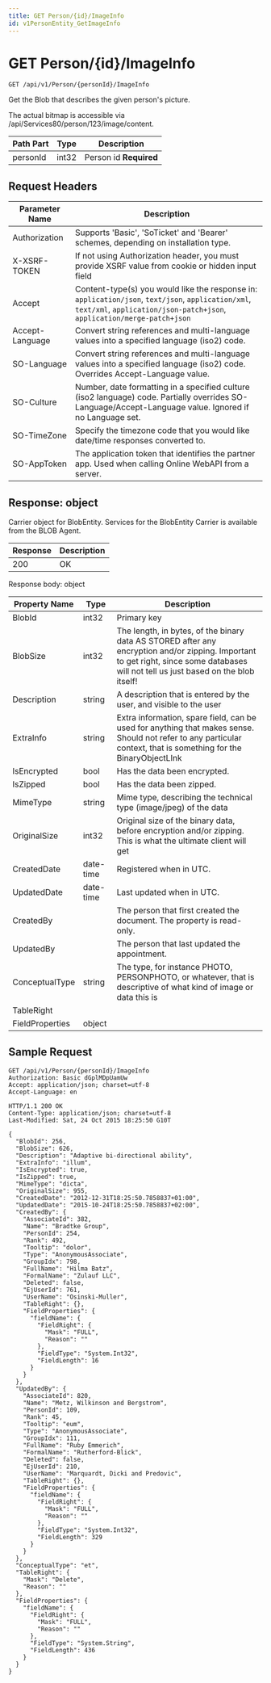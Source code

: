 ```yaml
---
title: GET Person/{id}/ImageInfo
id: v1PersonEntity_GetImageInfo
---
```


# GET Person/{id}/ImageInfo

```http
GET /api/v1/Person/{personId}/ImageInfo
```

Get the Blob that describes the given person's picture.

The actual bitmap is accessible via /api/Services80/person/123/image/content.




| Path Part | Type | Description |
|-----------|------|-------------|
| personId | int32 | Person id **Required** |



## Request Headers

| Parameter Name | Description |
|----------------|-------------|
| Authorization  | Supports 'Basic', 'SoTicket' and 'Bearer' schemes, depending on installation type. |
| X-XSRF-TOKEN   | If not using Authorization header, you must provide XSRF value from cookie or hidden input field |
| Accept         | Content-type(s) you would like the response in: `application/json`, `text/json`, `application/xml`, `text/xml`, `application/json-patch+json`, `application/merge-patch+json` |
| Accept-Language | Convert string references and multi-language values into a specified language (iso2) code. |
| SO-Language | Convert string references and multi-language values into a specified language (iso2) code. Overrides Accept-Language value. |
| SO-Culture | Number, date formatting in a specified culture (iso2 language) code. Partially overrides SO-Language/Accept-Language value. Ignored if no Language set. |
| SO-TimeZone | Specify the timezone code that you would like date/time responses converted to. |
| SO-AppToken | The application token that identifies the partner app. Used when calling Online WebAPI from a server. |


## Response: object

Carrier object for BlobEntity.
Services for the BlobEntity Carrier is available from the <see cref="T:SuperOffice.CRM.Services.IBLOBAgent">BLOB Agent</see>.

| Response | Description |
|----------------|-------------|
| 200 | OK |

Response body: object

| Property Name | Type |  Description |
|----------------|------|--------------|
| BlobId | int32 | Primary key |
| BlobSize | int32 | The length, in bytes, of the binary data AS STORED after any encryption and/or zipping. Important to get right, since some databases will not tell us just based on the blob itself! |
| Description | string | A description that is entered by the user, and visible to the user |
| ExtraInfo | string | Extra information, spare field, can be used for anything that makes sense. Should not refer to any particular context, that is something for the BinaryObjectLInk |
| IsEncrypted | bool | Has the data been encrypted. |
| IsZipped | bool | Has the data been zipped. |
| MimeType | string | Mime type, describing the technical type (image/jpeg) of the data |
| OriginalSize | int32 | Original size of the binary data, before encryption and/or zipping. This is what the ultimate client will get |
| CreatedDate | date-time | Registered when  in UTC. |
| UpdatedDate | date-time | Last updated when  in UTC. |
| CreatedBy |  | The person that first created the document. The property is read-only. |
| UpdatedBy |  | The person that last updated the appointment. |
| ConceptualType | string | The type, for instance PHOTO, PERSONPHOTO, or whatever, that is descriptive of what kind of image or data this is |
| TableRight |  |  |
| FieldProperties | object |  |

## Sample Request

```http!
GET /api/v1/Person/{personId}/ImageInfo
Authorization: Basic dGplMDpUamUw
Accept: application/json; charset=utf-8
Accept-Language: en
```

```http_
HTTP/1.1 200 OK
Content-Type: application/json; charset=utf-8
Last-Modified: Sat, 24 Oct 2015 18:25:50 G10T

{
  "BlobId": 256,
  "BlobSize": 626,
  "Description": "Adaptive bi-directional ability",
  "ExtraInfo": "illum",
  "IsEncrypted": true,
  "IsZipped": true,
  "MimeType": "dicta",
  "OriginalSize": 955,
  "CreatedDate": "2012-12-31T18:25:50.7858837+01:00",
  "UpdatedDate": "2015-10-24T18:25:50.7858837+02:00",
  "CreatedBy": {
    "AssociateId": 382,
    "Name": "Bradtke Group",
    "PersonId": 254,
    "Rank": 492,
    "Tooltip": "dolor",
    "Type": "AnonymousAssociate",
    "GroupIdx": 798,
    "FullName": "Hilma Batz",
    "FormalName": "Zulauf LLC",
    "Deleted": false,
    "EjUserId": 761,
    "UserName": "Osinski-Muller",
    "TableRight": {},
    "FieldProperties": {
      "fieldName": {
        "FieldRight": {
          "Mask": "FULL",
          "Reason": ""
        },
        "FieldType": "System.Int32",
        "FieldLength": 16
      }
    }
  },
  "UpdatedBy": {
    "AssociateId": 820,
    "Name": "Metz, Wilkinson and Bergstrom",
    "PersonId": 109,
    "Rank": 45,
    "Tooltip": "eum",
    "Type": "AnonymousAssociate",
    "GroupIdx": 111,
    "FullName": "Ruby Emmerich",
    "FormalName": "Rutherford-Blick",
    "Deleted": false,
    "EjUserId": 210,
    "UserName": "Marquardt, Dicki and Predovic",
    "TableRight": {},
    "FieldProperties": {
      "fieldName": {
        "FieldRight": {
          "Mask": "FULL",
          "Reason": ""
        },
        "FieldType": "System.Int32",
        "FieldLength": 329
      }
    }
  },
  "ConceptualType": "et",
  "TableRight": {
    "Mask": "Delete",
    "Reason": ""
  },
  "FieldProperties": {
    "fieldName": {
      "FieldRight": {
        "Mask": "FULL",
        "Reason": ""
      },
      "FieldType": "System.String",
      "FieldLength": 436
    }
  }
}
```